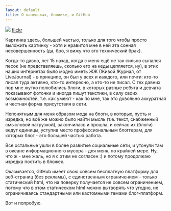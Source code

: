```yaml
---
layout: default
title: О капельках, бложике, и GitHub
---
```

![](https://farm2.staticflickr.com/1971/31676976518_82e9962e13_b.jpg)
[flickr](https://www.flickr.com/photos/pustul/31676976518/in/dateposted-public/)

Картинка здесь, большей частью, только для того чтобы просто выложить картинку - хотя и нравится мне в ней эта сонная несовершенность (да, бро, я вижу что это технический брак).

Когда-то давно, лет 15 назад, когда с меня ещё не так сильно сыпался песок (не представляешь, сколько его на кеды цепляется, ну), в этих наших интернетах было модно иметь ЖЖ (Живой Журнал, от LiveJournal) - в принципе, он был у всех и каждого, или почти: кто-то писал туда активно, кто-то интересно, а кто-то не писал. С тех давних пор мне жутко полюбились блоги, в которых разные ребята и девчата показывают фоточки и иногда пишут текстики, в силу своих возможностей, т.е. как умеют - как по мне, так это довольно аккуратная и честная форма присутствия в сети.

Непонятным для меня образом мода на блоги, в которых, пусть и изредка, но всё же можно было найти мысль (т.е. текст, снабженный смысловой нагрузкой), закончилась и прошла, и сейчас их (блоги) ведут единицы, уступив место профессиональным блоггерам, для которых блог - это большей частью работа.

Все остальные ушли в более развитые социальные сети, и утонули там в океане информационного мусора - для меня, по крайней мере. Ну, что ж - мне жаль, но я с этим не согласен :) и потому продолжаю изредка постить в бложек.

Оказывается, GitHub имеет свою совсем бесплатную платформу для веб-страниц (без рекламы), с единственным ограничением - только статический html, что на поверку получается не совсем ограничением, потому что в этом статическом html можно вытворять что угодно, не ограничиваясь стандартными или кастомными темами блог-платформ.

Вот и попробую.
